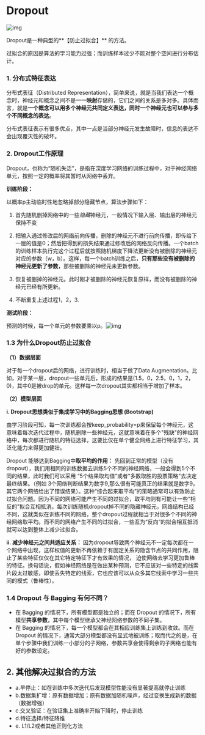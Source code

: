 # Dropout

![img](https://miro.medium.com/max/2842/1*TfTdymI0ot6ZOdwVUK1V2w.png)

Dropout是一种典型的**【防止过拟合】** 的方法。

过拟合的原因是算法的学习能力过强；而训练样本过少不能对整个空间进行分布估计。




### 1. 分布式特征表达
分布式表征（Distributed Representation），简单来说，就是当我们表达一个概念时，神经元和概念之间不是**一一映射**存储的，它们之间的关系是多对多。具体而言，就是**一个概念可以用多个神经元共同定义表达，同时一个神经元也可以参与多个不同概念的表达**。

分布式表征表示有很多优点，其中一点是当部分神经元发生故障时，信息的表达不会出现覆灭性的破坏。



### 2. Dropout工作原理

Dropout，也称为“随机失活”，是指在深度学习网络的训练过程中，对于神经网络单元，按照一定的概率将其暂时从网络中丢弃。

**训练阶段：**

以概率p主动临时性地忽略掉部分隐藏节点，算法步骤如下：

1. 首先随机删掉网络中的一些*隐藏*神经元，一般情况下输入层、输出层的神经元保持不变

2. 把输入通过修改后的网络前向传播，删除的神经元不进行前向传播，即传给下一层的值是0；然后把得到的损失结果通过修改后的网络反向传播。一个batch的训练样本执行完这个过程后就按照随机梯度下降法更新没有被删除的神经元对应的参数（w，b）。这样，每一个batch训练之后，**只有那些没有被删除的神经元更新了参数**，那些被删除的神经元未更新参数。

3. 恢复被删掉的神经元。此时刚才被删除的神经元恢复原样，而没有被删除的神经元已经有所更新。

4. 不断重复上述过程1，2，3.

**测试阶段：**

预测的时候，每一个单元的参数要乘以p。![img](https://img-blog.csdnimg.cn/img_convert/076049b940077f7aff89a3d6d2852043.png)





### 1.3 为什么Dropout防止过拟合

**（1）数据层面**

对于每一个dropout后的网络，进行训练时，相当于做了Data Augmentation。比如，对于某一层，dropout一些单元后，形成的结果是(1.5，0，2.5，0，1，2，0)，其中0是被drop的单元。这样每一次dropout其实都相当于增加了样本。

**（2）模型层面**

**i. Dropout思想类似于集成学习中的Bagging思想 (Bootstrap)**

由学习阶段可知，每一次训练都会按keep_probability=p来保留每个神经元，这意味着每次迭代过程中，随机删除一些神经元，这就意味着在多个"残缺"的神经网络中，每次都进行随机的特征选择，这要比仅在单个健全网络上进行特征学习，其泛化能力来得更加健壮。

Dropout 能够达到Bagging中**取平均的作用：** 先回到正常的模型（没有dropout），我们用相同的训练数据去训练5个不同的神经网络，一般会得到5个不同的结果，此时我们可以采用 “5个结果取均值”或者“多数取胜的投票策略”去决定最终结果。（例如 3个网络判断结果为数字9,那么很有可能真正的结果就是数字9，其它两个网络给出了错误结果）。这种“综合起来取平均”的策略通常可以有效防止过拟合问题。因为不同的网络可能产生不同的过拟合，取平均则有可能让一些“相反的”拟合互相抵消。每次训练随机dropout掉不同的隐藏神经元，网络结构已经不同，这就类似在训练不同的网络，整个dropout过程就相当于对很多个不同的神经网络取平均。而不同的网络产生不同的过拟合，一些互为“反向”的拟合相互抵消就可以达到整体上减少过拟合。

**ii. 减少神经元之间共适应关系：** 因为dropout导致两个神经元不一定每次都在一个网络中出现，这样权值的更新不再依赖于有固定关系的隐含节点的共同作用，阻止了某些特征仅仅在其它特定特征下才有效果的情况， 迫使网络去学习更加鲁棒的特征。换句话说，假如神经网络是在做出某种预测，它不应该对一些特定的线索片段太过敏感，即使丢失特定的线索，它也应该可以从众多其它线索中学习一些共同的模式（鲁棒性）。

### 1.4 Dropout 与 Bagging 有何不同？

- 在 Bagging 的情况下，所有模型都是独立的；而在 Dropout 的情况下，所有模型**共享参数**，其中每个模型继承父神经网络参数的不同子集。
- 在 Bagging 的情况下，每一个模型都会在其相应训练集上训练到收敛。而在 Dropout 的情况下，通常大部分模型都没有显式地被训练；取而代之的是，在单个步骤中我们训练一小部分的子网络，参数共享会使得剩余的子网络也能有好的参数设定。



## 2. 其他解决过拟合的方法

- a.早停止：如在训练中多次迭代后发现模型性能没有显著提高就停止训练
- b.数据集扩增：原有数据增加；原有数据加随机噪声，经过变换生成新的数据（数据增强）
- c.交叉验证：在验证集上准确率开始下降时，停止训练
- d.特征选择/特征降维
- e. L1/L2或者其他正则化方法









